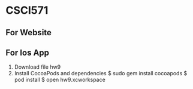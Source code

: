 # CSCI571

## For Website

## For Ios App
1. Download file hw9
2. Install CocoaPods and dependencies
  $ sudo gem install cocoapods
  $ pod install
  $ open hw9.xcworkspace
